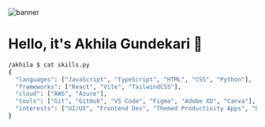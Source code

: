<!-- Optional Banner -->
<!-- You can generate a wave here: https://getwaves.io/ and upload to your repo -->
<img src="https://github.com/AkhilaGundekari/AkhilaGundekari/blob/main/assets/banner.svg" alt="banner" />


# Hello, it's Akhila Gundekari 👋

```bash
/akhila $ cat skills.py
{
  "languages": ["JavaScript", "TypeScript", "HTML", "CSS", "Python"],
  "frameworks": ["React", "Vite", "TailwindCSS"],
  "cloud": ["AWS", "Azure"],
  "tools": ["Git", "GitHub", "VS Code", "Figma", "Adobe XD", "Canva"],
  "interests": ["UI/UX", "Frontend Dev", "Themed Productivity Apps", "Disney & Harry Potter Inspired Designs 🎀✨"]
}
